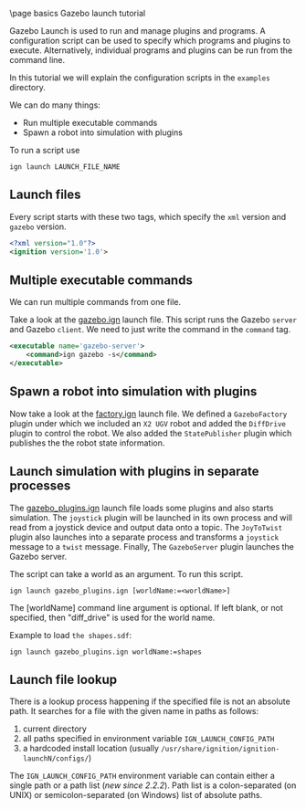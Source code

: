 \page basics Gazebo launch tutorial

Gazebo Launch is used to run and manage plugins and programs. A configuration script can be used to specify which programs and plugins to execute. Alternatively, individual programs and plugins can be run from the command line.

In this tutorial we will explain the configuration scripts in the `examples` directory.

We can do many things:

* Run multiple executable commands
* Spawn a robot into simulation with plugins

To run a script use

`ign launch LAUNCH_FILE_NAME`

## Launch files

Every script starts with these two tags, which specify the `xml` version and `gazebo` version.

```xml
<?xml version="1.0"?>
<ignition version='1.0'>
```

## Multiple executable commands

We can run multiple commands from one file.

Take a look at the [gazebo.ign](../examples/gazebo.ign) launch file. This script runs the Gazebo `server` and Gazebo `client`. We need to just write the command in the `command` tag.

```xml
<executable name='gazebo-server'>
    <command>ign gazebo -s</command>
</executable>
```

## Spawn a robot into simulation with plugins

Now take a look at the [factory.ign](../examples/factory.ign) launch file. We defined a `GazeboFactory` plugin under which we included an `X2 UGV` robot and added the `DiffDrive` plugin to control the robot. We also added the `StatePublisher` plugin which publishes the the robot state information.

## Launch simulation with plugins in separate processes

The [gazebo_plugins.ign](../examples/gazebo_plugins.ign) launch file loads some plugins
and also starts simulation. The `joystick` plugin will be launched in its own process
and will read from a joystick device and output data onto a topic. The `JoyToTwist`
plugin also launches into a separate process and transforms a `joystick` message to a
`twist` message. Finally, The `GazeboServer` plugin launches the Gazebo server.

The script can take a world as an argument. To run this script.

`ign launch gazebo_plugins.ign [worldName:=<worldName>]`

The [worldName] command line argument is optional. If left blank, or not specified, then "diff_drive" is used for the world name.

Example to load `the shapes.sdf`:

`ign launch gazebo_plugins.ign worldName:=shapes`

## Launch file lookup

There is a lookup process happening if the specified file is not an absolute
path. It searches for a file with the given name in paths as follows:

1. current directory
1. all paths specified in environment variable `IGN_LAUNCH_CONFIG_PATH`
1. a hardcoded install location (usually
   `/usr/share/ignition/ignition-launchN/configs/`)

The `IGN_LAUNCH_CONFIG_PATH` environment variable can contain either a single
path or a path list (_new since 2.2.2_). Path list is a colon-separated (on
UNIX) or semicolon-separated (on Windows) list of absolute paths.
